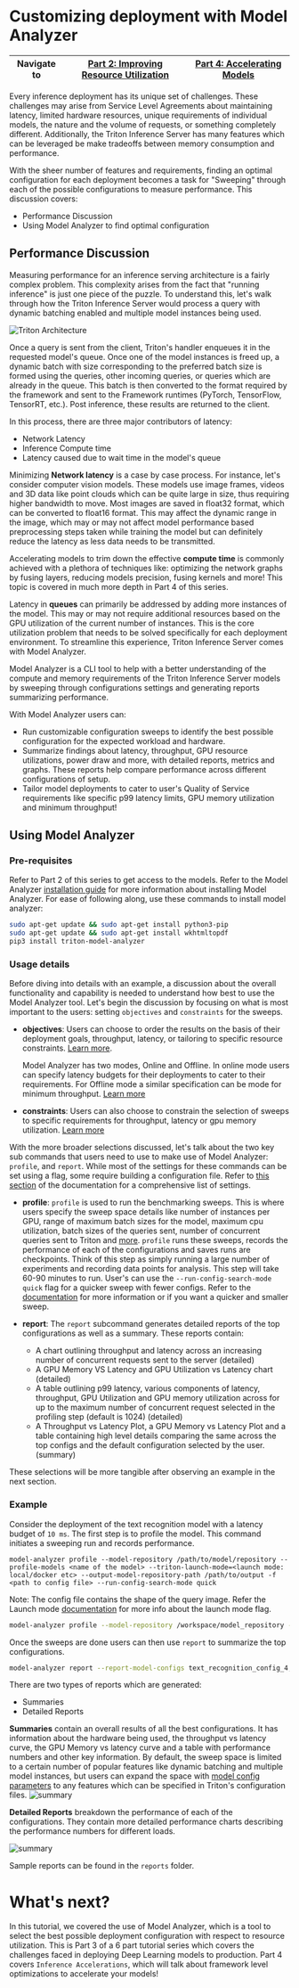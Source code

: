 <!--
# Copyright 2023, NVIDIA CORPORATION & AFFILIATES. All rights reserved.
#
# Redistribution and use in source and binary forms, with or without
# modification, are permitted provided that the following conditions
# are met:
#  * Redistributions of source code must retain the above copyright
#    notice, this list of conditions and the following disclaimer.
#  * Redistributions in binary form must reproduce the above copyright
#    notice, this list of conditions and the following disclaimer in the
#    documentation and/or other materials provided with the distribution.
#  * Neither the name of NVIDIA CORPORATION nor the names of its
#    contributors may be used to endorse or promote products derived
#    from this software without specific prior written permission.
#
# THIS SOFTWARE IS PROVIDED BY THE COPYRIGHT HOLDERS ``AS IS'' AND ANY
# EXPRESS OR IMPLIED WARRANTIES, INCLUDING, BUT NOT LIMITED TO, THE
# IMPLIED WARRANTIES OF MERCHANTABILITY AND FITNESS FOR A PARTICULAR
# PURPOSE ARE DISCLAIMED.  IN NO EVENT SHALL THE COPYRIGHT OWNER OR
# CONTRIBUTORS BE LIABLE FOR ANY DIRECT, INDIRECT, INCIDENTAL, SPECIAL,
# EXEMPLARY, OR CONSEQUENTIAL DAMAGES (INCLUDING, BUT NOT LIMITED TO,
# PROCUREMENT OF SUBSTITUTE GOODS OR SERVICES; LOSS OF USE, DATA, OR
# PROFITS; OR BUSINESS INTERRUPTION) HOWEVER CAUSED AND ON ANY THEORY
# OF LIABILITY, WHETHER IN CONTRACT, STRICT LIABILITY, OR TORT
# (INCLUDING NEGLIGENCE OR OTHERWISE) ARISING IN ANY WAY OUT OF THE USE
# OF THIS SOFTWARE, EVEN IF ADVISED OF THE POSSIBILITY OF SUCH DAMAGE.
-->


# Customizing deployment with Model Analyzer
| Navigate to | [Part 2: Improving Resource Utilization](../Part_2-improving_resource_utilization/) | [Part 4: Accelerating Models](../Part_4-inference_acceleration/) |
| ------------ | --------------- | --------------- |


Every inference deployment has its unique set of challenges. These challenges may arise from Service Level Agreements about maintaining latency, limited hardware resources, unique requirements of individual models, the nature and the volume of requests, or something completely different. Additionally, the Triton Inference Server has many features which can be leveraged be make tradeoffs between memory consumption and performance.

With the sheer number of features and requirements, finding an optimal configuration for each deployment becomes a task for "Sweeping" through each of the possible configurations to measure performance. This discussion covers:
* Performance Discussion
* Using Model Analyzer to find optimal configuration

## Performance Discussion

Measuring performance for an inference serving architecture is a fairly complex problem. This complexity arises from the fact that "running inference" is just one piece of the puzzle. To understand this, let's walk through how the Triton Inference Server would process a query with dynamic batching enabled and multiple model instances being used.

![Triton Architecture](./img/arch.jpg)

Once a query is sent from the client, Triton's handler enqueues it in the requested model's queue. Once one of the model instances is freed up, a dynamic batch with size corresponding to the preferred batch size is formed using the queries, other incoming queries, or queries which are already in the queue. This batch is then converted to the format required by the framework and sent to the Framework runtimes (PyTorch, TensorFlow, TensorRT, etc.). Post inference, these results are returned to the client.

In this process, there are three major contributors of latency:
* Network Latency
* Inference Compute time
* Latency caused due to wait time in the model's queue

Minimizing **Network latency** is a case by case process. For instance, let's consider computer vision models. These models use image frames, videos and 3D data like point clouds which can be quite large in size, thus requiring higher bandwidth to move. Most images are saved in float32 format, which can be converted to float16 format. This may affect the dynamic range in the image, which may or may not affect model performance based preprocessing steps taken while training the model but can definitely reduce the latency as less data needs to be transmitted.

Accelerating models to trim down the effective **compute time** is commonly achieved with a plethora of techniques like: optimizing the network graphs by fusing layers, reducing models precision, fusing kernels and more! This topic is covered in much more depth in Part 4 of this series.

Latency in **queues** can primarily be addressed by adding more instances of the model. This may or may not require additional resources based on the GPU utilization of the current number of instances. This is the core utilization problem that needs to be solved specifically for each deployment environment. To streamline this experience, Triton Inference Server comes with Model Analyzer.

Model Analyzer is a CLI tool to help with a better understanding of the compute and memory requirements of the Triton Inference Server models by sweeping through configurations settings and generating reports summarizing performance.

With Model Analyzer users can:
* Run customizable configuration sweeps to identify the best possible configuration for the expected workload and hardware.
* Summarize findings about latency, throughput, GPU resource utilizations, power draw and more, with detailed reports, metrics and graphs. These reports help compare performance across different configurations of setup.
* Tailor model deployments to cater to user's Quality of Service requirements like specific p99 latency limits, GPU memory utilization and minimum throughput!

## Using Model Analyzer

### Pre-requisites

Refer to Part 2 of this series to get access to the models. Refer to the Model Analyzer [installation guide](https://github.com/triton-inference-server/model_analyzer/blob/main/docs/install.md#recommended-installation-method) for more information about installing Model Analyzer. For ease of following along, use these commands to install model analyzer:

```bash
sudo apt-get update && sudo apt-get install python3-pip
sudo apt-get update && sudo apt-get install wkhtmltopdf
pip3 install triton-model-analyzer
```

### Usage details

Before diving into details with an example, a discussion about the overall functionality and capability is needed to understand how best to use the Model Analyzer tool. Let's begin the discussion by focusing on what is most important to the users: setting `objectives` and `constraints` for the sweeps.

- **objectives**: Users can choose to order the results on the basis of their deployment goals, throughput, latency, or tailoring to specific resource constraints. [Learn more](https://github.com/triton-inference-server/model_analyzer/blob/main/docs/config.md#objective).

    Model Analyzer has two modes, Online and Offline. In online mode users can specify latency budgets for their deployments to cater to their requirements. For Offline mode a similar specification can be mode for minimum throughput. [Learn more](https://github.com/triton-inference-server/model_analyzer/blob/main/docs/cli.md#model-analyze-modes)

- **constraints**: Users can also choose to constrain the selection of sweeps to specific requirements for throughput, latency or gpu memory utilization. [Learn more](https://github.com/triton-inference-server/model_analyzer/blob/main/docs/config.md#constraint)

With the more broader selections discussed, let's talk about the two key sub commands that users need to use to make use of Model Analyzer: `profile`, and `report`. While most of the settings for these commands can be set using a flag, some require building a configuration file. Refer to [this section](https://github.com/triton-inference-server/model_analyzer/blob/main/docs/config.md) of the documentation for a comprehensive list of settings.

- **profile**: `profile` is used to run the benchmarking sweeps. This is where users specify the sweep space details like number of instances per GPU, range of maximum batch sizes for the model, maximum cpu utilization, batch sizes of the queries sent, number of concurrent queries sent to Triton and [more](https://github.com/triton-inference-server/model_analyzer/blob/main/docs/config.md#config-options-for-profile). `profile` runs these sweeps, records the performance of each of the configurations and saves runs are checkpoints. Think of this step as simply running a large number of experiments and recording data points for analysis. This step will take 60-90 minutes to run. User's can use the `--run-config-search-mode quick` flag for a quicker sweep with fewer configs. Refer to the [documentation](https://github.com/triton-inference-server/model_analyzer/blob/main/docs/config.md#config-options-for-profile) for more information or if you want a quicker and smaller sweep.

- **report**: The `report` subcommand generates detailed reports of the top configurations as well as a summary. These reports contain:
  - A chart outlining throughput and latency across an increasing number of concurrent requests sent to the server (detailed)
  - A GPU Memory VS Latency and GPU Utilization vs Latency chart (detailed)
  - A table outlining p99 latency, various components of latency, throughput, GPU Utilization and GPU memory utilization across for up to the maximum number of concurrent request selected in the profiling step (default is 1024) (detailed)
  - A Throughput vs Latency Plot, a GPU Memory vs Latency Plot and a table containing high level details comparing the same across the top configs and the default configuration selected by the user. (summary)

These selections will be more tangible after observing an example in the next section.

### Example

Consider the deployment of the text recognition model with a latency budget of `10 ms`. The first step is to profile the model. This command initiates a sweeping run and records performance.

`model-analyzer profile --model-repository /path/to/model/repository --profile-models <name of the model> --triton-launch-mode=<launch mode: local/docker etc> --output-model-repository-path /path/to/output -f <path to config file> --run-config-search-mode quick`

Note: The config file contains the shape of the query image. Refer the Launch mode [documentation](https://github.com/triton-inference-server/model_analyzer/blob/main/docs/launch_modes.md) for more info about the launch mode flag.

```bash
model-analyzer profile --model-repository /workspace/model_repository --profile-models text_recognition --triton-launch-mode=local --output-model-repository-path /workspace/output/ -f perf.yaml --override-output-model-repository --latency-budget 10 --run-config-search-mode quick
```

Once the sweeps are done users can then use `report` to summarize the top configurations.

```bash
model-analyzer report --report-model-configs text_recognition_config_4,text_recognition_config_5,text_recognition_config_6 --export-path /workspace --config-file perf.yaml
```

There are two types of reports which are generated:
* Summaries
* Detailed Reports

**Summaries** contain an overall results of all the best configurations. It has information about the hardware being used, the throughput vs latency curve, the GPU Memory vs latency curve and a table with performance numbers and other key information. By default, the sweep space is limited to a certain number of popular features like dynamic batching and multiple model instances, but users can expand the space with [model config parameters](https://github.com/triton-inference-server/model_analyzer/blob/main/docs/config.md#model-config-parameters) to any features which can be specified in Triton's configuration files.
![summary](./img/report_1.PNG)

**Detailed Reports** breakdown the performance of each of the configurations. They contain more detailed performance charts describing the performance numbers for different loads.

![summary](./img/report_2.PNG)

Sample reports can be found in the `reports` folder.

# What's next?

In this tutorial, we covered the use of Model Analyzer, which is a tool to select the best possible deployment configuration with respect to resource utilization. This is Part 3 of a 6 part tutorial series which covers the challenges faced in deploying Deep Learning models to production. Part 4 covers `Inference Accelerations`, which will talk about framework level optimizations to accelerate your models!
